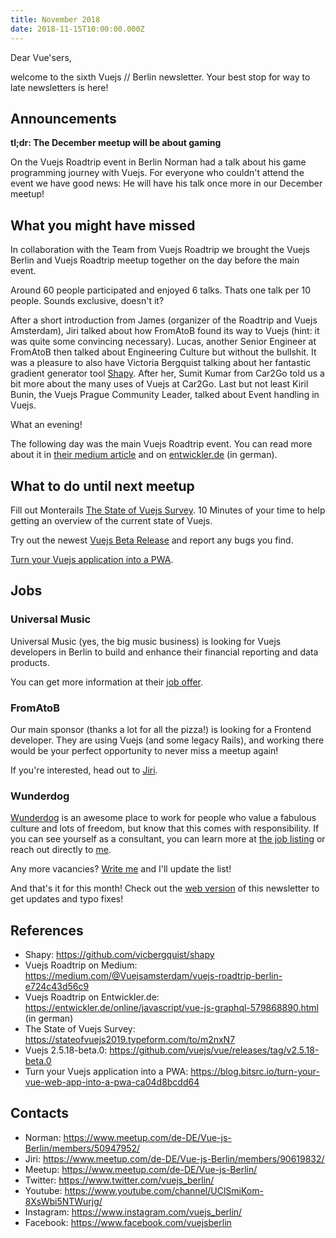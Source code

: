 ```yaml
---
title: November 2018
date: 2018-11-15T10:00:00.000Z
---
```

Dear Vue'sers,

welcome to the sixth Vuejs // Berlin newsletter. Your best stop for way to late newsletters is here!

Announcements
-------------

**tl;dr: The December meetup will be about gaming**

On the Vuejs Roadtrip event in Berlin Norman had a talk about his game programming journey with Vuejs. For everyone who couldn't attend the event we have good news: He will have his talk once more in our December meetup!


What you might have missed
--------------------------

In collaboration with the Team from Vuejs Roadtrip we brought the Vuejs Berlin and Vuejs Roadtrip meetup together on the day before the main event.

Around 60 people participated and enjoyed 6 talks. Thats one talk per 10 people. Sounds exclusive, doesn't it?

After a short introduction from James (organizer of the Roadtrip and Vuejs Amsterdam), Jiri talked about how FromAtoB found its way to Vuejs (hint: it was quite some convincing necessary). Lucas, another Senior Engineer at FromAtoB then talked about Engineering Culture but without the bullshit. It was a pleasure to also have Victoria Bergquist talking about her fantastic gradient generator tool [Shapy](https://github.com/vicbergquist/shapy). After her, Sumit Kumar from Car2Go told us a bit more about the many uses of Vuejs at Car2Go. Last but not least Kiril Bunin, the Vuejs Prague Community Leader, talked about Event handling in Vuejs.

What an evening!

The following day was the main Vuejs Roadtrip event. You can read more about it in [their medium article](https://medium.com/@Vuejsamsterdam/vuejs-roadtrip-berlin-e724c43d56c9)
and on [entwickler.de](https://entwickler.de/online/javascript/vue-js-graphql-579868890.html) (in german).

What to do until next meetup
----------------------------

Fill out Monterails [The State of Vuejs Survey](https://stateofvuejs2019.typeform.com/to/m2nxN7). 10 Minutes of your time to help getting an overview of the current state of Vuejs.

Try out the newest [Vuejs Beta Release](https://github.com/vuejs/vue/releases/tag/v2.5.18-beta.0) and report any bugs you find.

[Turn your Vuejs application into a PWA](https://blog.bitsrc.io/turn-your-vue-web-app-into-a-pwa-ca04d8bcdd64).

Jobs
----

### Universal Music

Universal Music (yes, the big music business) is looking for Vuejs developers in Berlin to build and enhance their financial reporting and data products.

You can get more information at their [job offer](https://universal-music.talentry.com/app/talent/s/IU9HppLI5N1VpA7jNa2GLs).

### FromAtoB

Our main sponsor (thanks a lot for all the pizza!) is looking for a  Frontend developer. They are using Vuejs (and some legacy Rails), and working there would be your perfect opportunity to never miss a meetup again!

If you're interested, head out to [Jiri](https://www.meetup.com/de-DE/Vue-js-Berlin/members/90619832/).

### Wunderdog

[Wunderdog](https://wunder.dog) is an awesome place to work for people who value a fabulous culture and lots of freedom, but know that this comes with responsibility. If you can see yourself as a consultant, you can learn more at [the job listing](https://wunder.dog/fullstack-developer-berlin-germany) or reach out directly to [me](https://www.meetup.com/de-DE/Vue-js-Berlin/members/50947952/).


Any more vacancies? [Write me](https://www.meetup.com/de-DE/Vue-js-Berlin/members/50947952/) and I'll update the list!


And that's it for this month! Check out the [web version](https://vuejs.berlin/newsletter/201811.html) of this newsletter to get updates and typo fixes!


References
----------
* Shapy: https://github.com/vicbergquist/shapy
* Vuejs Roadtrip on Medium: https://medium.com/@Vuejsamsterdam/vuejs-roadtrip-berlin-e724c43d56c9
* Vuejs Roadtrip on Entwickler.de: https://entwickler.de/online/javascript/vue-js-graphql-579868890.html (in german)
* The State of Vuejs Survey: https://stateofvuejs2019.typeform.com/to/m2nxN7
* Vuejs 2.5.18-beta.0: https://github.com/vuejs/vue/releases/tag/v2.5.18-beta.0
* Turn your Vuejs application into a PWA: https://blog.bitsrc.io/turn-your-vue-web-app-into-a-pwa-ca04d8bcdd64

Contacts
--------
* Norman: https://www.meetup.com/de-DE/Vue-js-Berlin/members/50947952/
* Jiri: https://www.meetup.com/de-DE/Vue-js-Berlin/members/90619832/
* Meetup: https://www.meetup.com/de-DE/Vue-js-Berlin/
* Twitter: https://www.twitter.com/vuejs_berlin/
* Youtube: https://www.youtube.com/channel/UClSmiKom-8XsWbi5NTWurjg/
* Instagram: https://www.instagram.com/vuejs_berlin/
* Facebook: https://www.facebook.com/vuejsberlin
